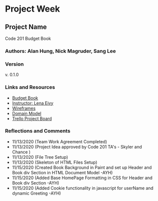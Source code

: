 # Project Week

## Project Name

Code 201
Budget Book

### Authors: Alan Hung, Nick Magruder, Sang Lee

### Version
v. 0.1.0

### Links and Resources

- [Budget Book](index.html)
- [Instructor: Lena Eivy](mailto:lena@codefellows.com)
- [Wireframes](images/budgetbookwireframes.png)
- [Domain Model](images/budgetbookdomain.png)
- [Trello Project Board](https://trello.com/invite/b/0nRgTC8w/a841a66df4a006aa740ec38a44af92d3/budget-book)


### Reflections and Comments

- 11/13/2020 (Team Work Agreement Completed)
- 11/13/2020 (Project Idea approved by Code 201 TA's - Skyler and Chance )
- 11/13/2020 (File Tree Setup)
- 11/13/2020 (Skeleton of HTML Files Setup)
- 11/15/2020 (Created Book Background in Paint and set up Header and Book div Section in HTML Document Model -AYH)
- 11/15/2020 (Added Base HomePage Formatting in CSS for Header and Book div Section -AYH)
- 11/15/2020 (Added Cookie functionality in javascript for userName and dynamic Greeting -AYH)
